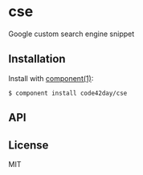 
# cse

  Google custom search engine snippet

## Installation

  Install with [component(1)](http://component.io):

    $ component install code42day/cse

## API



## License

  MIT
